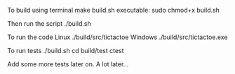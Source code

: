 To build using terminal make build.sh executable:
sudo chmod+x build.sh

Then run the script
./build.sh

To run the code
Linux
./build/src/tictactoe
Windows
./build/src/tictactoe.exe

To run tests
./build.sh
cd build/test
ctest

Add some more tests later on. A lot later...